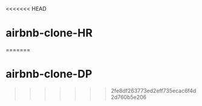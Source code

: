 <<<<<<< HEAD
# airbnb-clone-HR
=======
# airbnb-clone-DP
>>>>>>> 2fe8df263773ed2eff735ecac6f4d2d760b5e206
